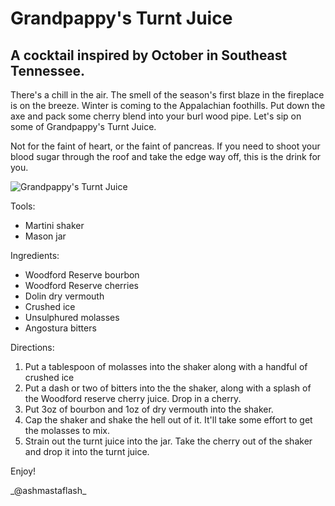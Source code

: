 Grandpappy's Turnt Juice
========================

A cocktail inspired by October in Southeast Tennessee.
------------------------------------------------------

There's a chill in the air. The smell of the season's first blaze in the
fireplace is on the breeze. Winter is coming to the Appalachian
foothills. Put down the axe and pack some cherry blend into your burl
wood pipe. Let's sip on some of Grandpappy's Turnt Juice.

Not for the faint of heart, or the faint of pancreas. If you need to
shoot your blood sugar through the roof and take the edge way off, this
is the drink for you.

![Grandpappy's Turnt
Juice](images/ashmastaflash-grandpappys_turnt_juice.jpg)

Tools:

-   Martini shaker
-   Mason jar

Ingredients:

-   Woodford Reserve bourbon
-   Woodford Reserve cherries
-   Dolin dry vermouth
-   Crushed ice
-   Unsulphured molasses
-   Angostura bitters

Directions:

1.  Put a tablespoon of molasses into the shaker along with a handful of
    crushed ice
2.  Put a dash or two of bitters into the the shaker, along with a
    splash of the Woodford reserve cherry juice. Drop in a cherry.
3.  Put 3oz of bourbon and 1oz of dry vermouth into the shaker.
4.  Cap the shaker and shake the hell out of it. It'll take some effort
    to get the molasses to mix.
5.  Strain out the turnt juice into the jar. Take the cherry out of the
    shaker and drop it into the turnt juice.

Enjoy!

\_\@ashmastaflash\_
